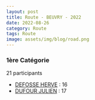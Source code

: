 ```yaml
---
layout: post
title: Route - BEUVRY - 2022
date: 2022-08-26
category: Route
tags: Route
image: assets/img/blog/road.png
---
```


### 1ère Catégorie
21 participants
- [DEFOSSE HERVE](https://teamspecializedlille.cc/coureurs/defosseherve) : 16
- [DUFOUR JULIEN](https://teamspecializedlille.cc/coureurs/dufourjulien) : 17
